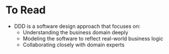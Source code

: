 # To Read
* DDD is a software design approach that focuses on:
    * Understanding the business domain deeply
    * Modeling the software to reflect real-world business logic
    * Collaborating closely with domain experts
